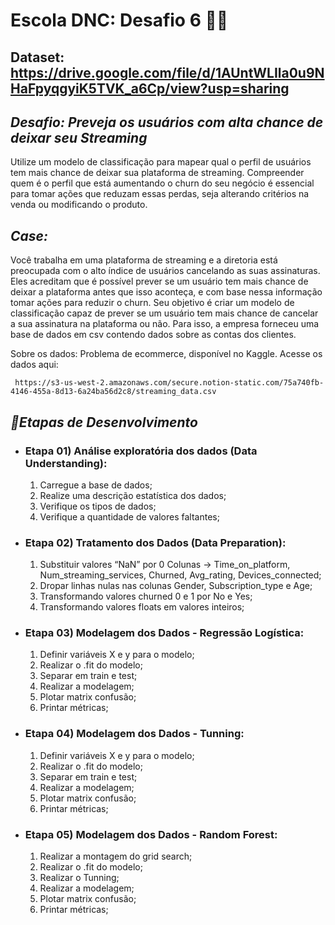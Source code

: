 # Escola DNC: Desafio 6 🚀🚀

## Dataset: **https://drive.google.com/file/d/1AUntWLIla0u9NHaFpyqgyiK5TVK_a6Cp/view?usp=sharing**

## _Desafio: Preveja os usuários com alta chance de deixar seu Streaming_
Utilize um modelo de classificação para mapear qual o perfil de
usuários tem mais chance de deixar sua plataforma de streaming.
Compreender quem é o perfil que está aumentando o churn do seu
negócio é essencial para tomar ações que reduzam essas perdas,
seja alterando critérios na venda ou modificando o produto.

## _Case:_
Você trabalha em uma plataforma de streaming e a diretoria está preocupada com o
alto índice de usuários cancelando as suas assinaturas. Eles acreditam que é possível
prever se um usuário tem mais chance de deixar a plataforma antes que isso aconteça,
e com base nessa informação tomar ações para reduzir o churn.
Seu objetivo é criar um modelo de classificação capaz de prever se um usuário tem
mais chance de cancelar a sua assinatura na plataforma ou não. Para isso, a empresa
forneceu uma base de dados em csv contendo dados sobre as contas dos clientes.

Sobre os dados: Problema de ecommerce, disponível no Kaggle. Acesse os dados aqui:

``` https://s3-us-west-2.amazonaws.com/secure.notion-static.com/75a740fb-4146-455a-8d13-6a24ba56d2c8/streaming_data.csv```

## _🎯Etapas de Desenvolvimento_

* ### Etapa 01) Análise exploratória dos dados (Data Understanding):
  1. Carregue a base de dados;
  2. Realize uma descrição estatística dos dados;
  3. Verifique os tipos de dados;
  4. Verifique a quantidade de valores faltantes;

* ### Etapa 02) Tratamento dos Dados (Data Preparation):
  1. Substituir valores “NaN” por 0 Colunas → Time_on_platform, Num_streaming_services, Churned, Avg_rating, Devices_connected;
  2. Dropar linhas nulas nas colunas Gender, Subscription_type e Age;
  3. Transformando valores churned 0 e 1 por No e Yes;
  4. Transformando valores floats em valores inteiros;

* ### Etapa 03) Modelagem dos Dados - Regressão Logística:
  1. Definir variáveis X e y para o modelo;
  2. Realizar o .fit do modelo;
  3. Separar em train e test;
  4. Realizar a modelagem;
  5. Plotar matrix confusão;
  6. Printar métricas;

* ### Etapa 04) Modelagem dos Dados - Tunning:
  1. Definir variáveis X e y para o modelo;
  2. Realizar o .fit do modelo;
  3. Separar em train e test;
  4. Realizar a modelagem;
  5. Plotar matrix confusão;
  6. Printar métricas;

* ### Etapa 05) Modelagem dos Dados - Random Forest:
  1. Realizar a montagem do grid search;
  2. Realizar o .fit do modelo;
  3. Realizar o Tunning;
  4. Realizar a modelagem;
  5. Plotar matrix confusão;
  6. Printar métricas;



